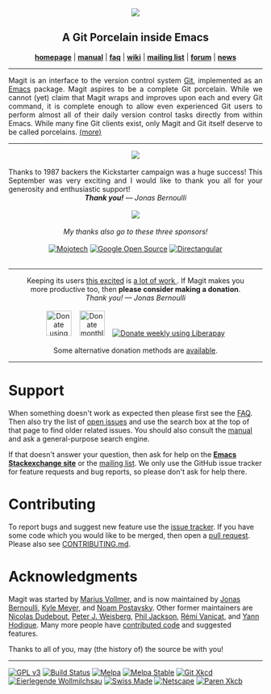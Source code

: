 <div align="center"><img src="https://magit.vc/assets/magit-168x200px.png"/></div>
<h2 align="center">A Git Porcelain inside Emacs</h2>
<p align="center">
  <a href="https://magit.vc"><b>homepage</b></a> |
  <a href="https://magit.vc/manual"><b>manual</b></a> |
  <a href="https://magit.vc/manual/magit/FAQ.html"><b>faq</b></a> |
  <a href="https://github.com/magit/magit/wiki"><b>wiki</b></a> |
  <a href="https://groups.google.com/forum/?fromgroups#!forum/magit"><b>mailing list</b></a> |
  <a href="https://emacs.stackexchange.com/questions/tagged/magit"><b>forum</b></a> |
  <a href="https://twitter.com/magit_emacs"><b>news</b></a>
</p>
<hr>

<p align="justify">
  Magit is an interface to the version control system
  <a href="https://git-scm.com">Git</a>, implemented as an
  <a href="https://www.gnu.org/software/emacs">Emacs</a> package.
  Magit aspires to be a complete Git porcelain.  While we cannot
  (yet) claim that Magit wraps and improves upon each and every Git
  command, it is complete enough to allow even experienced Git users
  to perform almost all of their daily version control tasks directly
  from within Emacs.  While many fine Git clients exist, only Magit
  and Git itself deserve to be called porcelains.
  <a href="https://magit.vc/about">(more)</a>
</p>
<hr>

<div align="center">
  <a href="https://www.kickstarter.com/projects/1681258897/its-magit-the-magical-git-client/updates">
    <img src="https://magit.vc/assets/kickstarter-k.png">
  </a>
</div>
<br>
<div align="justify">
  Thanks to 1987 backers the Kickstarter campaign was a huge success!
  This September was very exciting and I would like to thank you all
  for your generosity and enthusiastic support!
</div>
<div align="center">
  <em><b>Thank you!</b> &mdash; Jonas Bernoulli</em><br><br>
  <img src="https://magit.vc/assets/pixel-heart.png">
</div>
<br>
<div align="center">
  <em>My thanks also go to these three sponsors!</em><br><br>
  <a href="https://www.mojotech.com">
    <img title="Mojotech"
         alt="Mojotech"
         src="https://magit.vc/assets/mojotech.png"></a>
  <a href="https://opensource.google.com">
    <img title="Google Open Source"
         alt="Google Open Source"
         src="https://magit.vc/assets/google-os.png"></a>
  <a href="http://www.directangular.com">
    <img title="Directangular"
         alt="Directangular"
         src="https://magit.vc/assets/directangular.png"></a>
</div>
<br>
<hr>

<div align="center">
  Keeping its users <a href= "https://magit.vc/quotes">this excited</a> is
  <a href="https://magit.vc/stats/authors.html#cumulated_added_lines_of_code_per_author">
    a lot of work
  </a>.
  If Magit makes you <br> more productive too,
  then <b>please consider making a donation</b>.
</div>
<div align="center">
  <em>Thank you! &mdash; Jonas Bernoulli</em>
</div>
<br>
<div align="center">
  <a href="https://www.paypal.me/JonasBernoulli/20">
    <img title="Donate using PayPal"
         alt="Donate using PayPal"
		 style="height: 50px; width: auto;"
         src="https://magit.vc/assets/paypal.png"></a>
  &nbsp;&nbsp;
  <a href="https://www.patreon.com/tarsius">
    <img title="Donate monthly using Patreon"
         alt="Donate monthly using Patreon"
		 style="height: 50px; width: auto;"
         src="https://magit.vc/assets/patreon-50px.png"></a>
  &nbsp;&nbsp;
  <a href="https://liberapay.com/magit">
     <img title="Donate weekly using Liberapay"
          alt="Donate weekly using Liberapay"
          src="https://magit.vc/assets/liberapay-50px.png"></a>
</div>
<br>
<div align="center">
  Some alternative donation methods are <a href="https://magit.vc/donate">available</a>.
</div>
<hr>

Support
=======

When something doesn't work as expected then please first see the
[FAQ][faq].  Then also try the list of [open issues][issues] and use
the search box at the top of that page to find older related issues.
You should also consult the [manual][manual] and ask a general-purpose
search engine.

If that doesn't answer your question, then ask for help on the
**[Emacs Stackexchange site][forum]** or the [mailing list][list].
We only use the GitHub issue tracker for feature requests and bug
reports, so please don't ask for help there.

Contributing
============

To report bugs and suggest new feature use the
[issue tracker][issues].  If you have some code which you would like
to be merged, then open a [pull request][pulls]. Please also see
[CONTRIBUTING.md][contrib].

Acknowledgments
===============

Magit was started by [Marius Vollmer][marius], and is now maintained
by [Jonas Bernoulli][jonas], [Kyle Meyer][kyle], and
[Noam Postavsky][noam].  Other former maintainers are
[Nicolas Dudebout][nicolas], [Peter J. Weisberg][peter],
[Phil Jackson][phil], [Rémi Vanicat][remi], and [Yann Hodique][yann].
Many more people have [contributed code][authors] and suggested
features.

Thanks to all of you, may (the history of) the source be with you!

***
[![GPL v3](https://img.shields.io/badge/license-GPL_v3-green.svg)](http://www.gnu.org/licenses/gpl-3.0.txt)
[![Build Status](https://travis-ci.org/magit/magit.svg?branch=master)](https://travis-ci.org/magit/magit)
[![Melpa](https://melpa.org/packages/magit-badge.svg)](https://melpa.org/#/magit)
[![Melpa Stable](https://stable.melpa.org/packages/magit-badge.svg)](https://stable.melpa.org/#/magit)
[![Git Xkcd](https://img.shields.io/badge/xkcd-git-orange.svg)](https://xkcd.com/1597)
[![Eierlegende Wollmilchsau](https://img.shields.io/badge/eierlegende-Wollmilchsau-green.svg)](https://magit.vc/manual/magit)
[![Swiss Made](https://img.shields.io/badge/swiss-made-red.svg?colorA=E11A27&colorB=555555)](https://magit.vc/stats/authors.html#commits_per_author)
[![Netscape](https://magit.vc/assets/netscape-20px.png)](https://en.wikipedia.org/wiki/Browser_wars)
[![Paren Xkcb](https://img.shields.io/badge/%28-%20%20%20-red.svg)](https://xkcd.com/859)


[contrib]: https://github.com/magit/magit/blob/master/CONTRIBUTING.md
[issues]:  https://github.com/magit/magit/issues
[pulls]:   https://github.com/magit/magit/pulls

[authors]: https://magit.vc/stats/authors.html
[faq]:     https://magit.vc/manual/magit/FAQ.html
[manual]:  https://magit.vc/manual

[forum]:   https://emacs.stackexchange.com/questions/tagged/magit
[list]:    https://groups.google.com/forum/?fromgroups#!forum/magit

[jonas]:   https://emacsair.me
[kyle]:    https://github.com/kyleam
[marius]:  https://github.com/mvollmer
[nicolas]: http://dudebout.com
[noam]:    https://github.com/npostavs
[peter]:   https://github.com/pjweisberg
[phil]:    https://github.com/philjackson
[remi]:    https://github.com/vanicat
[yann]:    http://www.hodique.info
